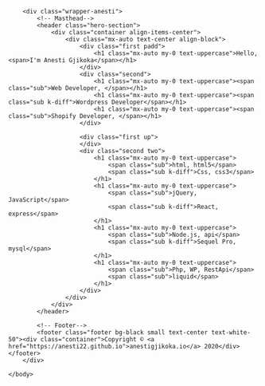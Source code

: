 <!DOCTYPE html>
<html lang="en">
    <head>
        <meta charset="utf-8" />
        <meta name="viewport" content="width=device-width, initial-scale=1, shrink-to-fit=no" />
        <meta name="description" content="" />
        <meta name="author" content="" />
        <title>Anesti Gjikoka</title>
        <link rel="icon" type="image/x-icon" href="assets/img/favicon-96x96.png" />
        <link href="https://fonts.googleapis.com/css?family=Nunito:200,200i,300,300i,400,400i,600,600i,700,700i,800,800i,900,900i" rel="stylesheet" />
        <link href="css/styles.css" rel="stylesheet" />
    </head>
    <body>

        <div class="wrapper-anesti">
            <!-- Masthead-->
            <header class="hero-section">
                <div class="container align-items-center">
                    <div class="mx-auto text-center align-block">
                        <div class="first padd">
                            <h1 class="mx-auto my-0 text-uppercase">Hello, <span>I'm Anesti Gjikoka</span></h1>
                        </div>
                        <div class="second">
                            <h1 class="mx-auto my-0 text-uppercase"><span class="sub">Web Developer, </span></h1>
                            <h1 class="mx-auto my-0 text-uppercase"><span class="sub k-diff">Wordpress Developer</span></h1>
                            <h1 class="mx-auto my-0 text-uppercase"><span class="sub">Shopify Developer, </span></h1>
                        </div>
                        
                        <div class="first up">
                        </div>
                        <div class="second two">
                            <h1 class="mx-auto my-0 text-uppercase">
                                <span class="sub">html, html5</span>
                                <span class="sub k-diff">Css, css3</span>
                            </h1>
                            <h1 class="mx-auto my-0 text-uppercase">
                                <span class="sub">jQuery, JavaScript</span>
                                <span class="sub k-diff">React, express</span>
                            </h1>
                            <h1 class="mx-auto my-0 text-uppercase">
                                <span class="sub">Node.js, api</span>
                                <span class="sub k-diff">Sequel Pro, mysql</span>
                            </h1>
                            <h1 class="mx-auto my-0 text-uppercase">
                                <span class="sub">Php, WP, RestApi</span>
                                <span class="sub">liquid</span>
                            </h1>
                        </div>
                    </div>
                </div>
            </header>
    
            <!-- Footer-->
            <footer class="footer bg-black small text-center text-white-50"><div class="container">Copyright © <a href="https://anesti22.github.io">anestigjikoka.io</a> 2020</div></footer>
        </div>

    </body>
</html>

